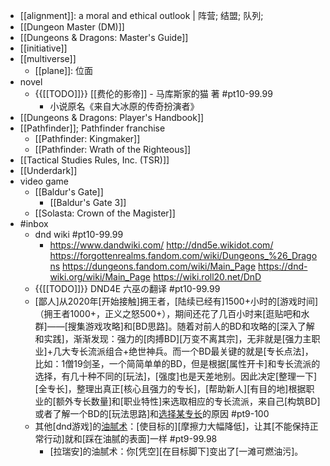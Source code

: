 - [[alignment]]: a moral and ethical outlook | 阵营; 结盟; 队列;
- [[Dungeon Master (DM)]]
- [[Dungeons & Dragons: Master's Guide]]
- [[initiative]]
- [[multiverse]]
    - [[plane]]: 位面
- novel
    - {{[[TODO]]}} [[费伦的影帝]] - 马库斯家的猫 著 #pt10-99.99
        - 小说原名《来自大冰原的传奇扮演者》
- [[Dungeons & Dragons: Player's Handbook]]
- [[Pathfinder]]; Pathfinder franchise
    - [[Pathfinder: Kingmaker]]
    - [[Pathfinder: Wrath of the Righteous]]
- [[Tactical Studies Rules, Inc. (TSR)]]
- [[Underdark]]
- video game
    - [[Baldur's Gate]]
        - [[Baldur's Gate 3]]
    - [[Solasta: Crown of the Magister]]
- #inbox
    - dnd wiki #pt10-99.99
        - https://www.dandwiki.com/
http://dnd5e.wikidot.com/
https://forgottenrealms.fandom.com/wiki/Dungeons_%26_Dragons
https://dungeons.fandom.com/wiki/Main_Page
https://dnd-wiki.org/wiki/Main_Page
https://wiki.roll20.net/DnD
    - {{[[TODO]]}} DND4E 六巫の翻译  #pt10-99.99
    - [鄙人]从2020年[开始接触]拥王者，[陆续已经有]1500+小时的[游戏时间]（拥王者1000+，正义之怒500+），期间还花了几百小时来[逛贴吧和水群]——[搜集游戏攻略]和[BD思路]。随着对前人的BD和攻略的[深入了解和实践]，渐渐发现：强力的[肉搏BD][万变不离其宗]，无非就是[强力主职业]+几大专长流派组合+绝世神兵。而一个BD最关键的就是[专长点法]，比如：1僧19剑圣，一个简简单单的BD，但是根据[属性开卡]和专长流派的选择，有几十种不同的[玩法]，[强度]也是天差地别。因此决定[整理一下][全专长]，整理出真正[核心且强力的专长]，[帮助新人][有目的地]根据职业的[额外专长数量]和[职业特性]来选取相应的专长流派，来自己[构筑BD]或者了解一个BD的[玩法思路]和[选择某专长](https://bbs.saraba1st.com/2b/thread-2023688-8-1.html)的原因 #pt9-100
    - 其他[dnd游戏]的[油腻术](https://bbs.saraba1st.com/2b/thread-2016344-2-1.html)：[使目标的][摩擦力大幅降低]，让其[不能保持正常行动]就和[踩在油腻的表面]一样 #pt9-99.98
        - [拉瑞安]的油腻术：你[凭空][在目标脚下]变出了[一滩可燃油污]。
